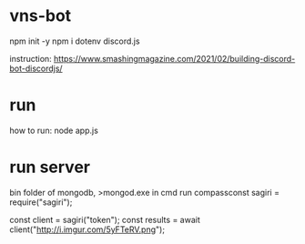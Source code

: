 # vns-bot
npm init -y
npm i dotenv discord.js

instruction: https://www.smashingmagazine.com/2021/02/building-discord-bot-discordjs/

# run
how to run:
node app.js

# run server
bin folder of mongodb, >mongod.exe in cmd
run compassconst sagiri = require("sagiri");
 
const client = sagiri("token");
const results = await client("http://i.imgur.com/5yFTeRV.png");
